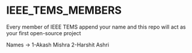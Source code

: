 # IEEE_TEMS_MEMBERS
Every member of IEEE TEMS append your name and this repo will act as your first open-source project

Names ->
1-Akash Mishra
2-Harshit Ashri
